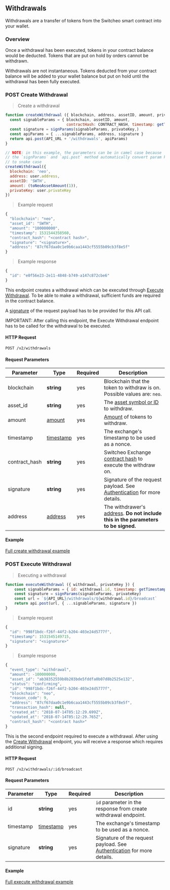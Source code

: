 ## Withdrawals

Withdrawals are a transfer of tokens from the Switcheo smart contract into your wallet.

### Overview

Once a withdrawal has been executed, tokens in your contract balance would be deducted.
Tokens that are put on hold by orders cannot be withdrawn.

Withdrawals are not instantaneous.
Tokens deducted from your contract balance will be added to your wallet balance but put on hold until
the withdrawal has been fully executed.

### POST Create Withdrawal

> Create a withdrawal

```js
function createWithdrawal ({ blockchain, address, assetID, amount, privateKey }) {
  const signableParams = { blockchain, assetID, amount,
                           contractHash: CONTRACT_HASH, timestamp: getTimestamp() }
  const signature = signParams(signableParams, privateKey,)
  const apiParams = { ...signableParams, address, signature }
  return api.post(API_URL + '/withdrawals', apiParams)
}

// NOTE: in this example, the parameters can be in camel case because
// the `signParams` and `api.post` method automatically convert param keys
// to snake case
createWithdrawal({
  blockchain: 'neo',
  address: user.address,
  assetID: 'SWTH',
  amount: (toNeoAssetAmount(1)),
  privateKey: user.privateKey
})
```

> Example request

```js
{
  "blockchain": "neo",
  "asset_id": "SWTH",
  "amount": "100000000",
  "timestamp": 1531544358560,
  "contract_hash": "<contract hash>",
  "signature": "<signature>",
  "address": "87cf67daa0c1e9b6caa1443cf5555b09cb3f8e5f"
}
```

> Example response

```js
{
  "id": "e0f56e23-2e11-4848-b749-a147c872cbe6"
}
```

This endpoint creates a withdrawal which can be executed through [Execute Withdrawal](#execute-withdrawal).
To be able to make a withdrawal, sufficient funds are required in the contract balance.

A [signature](#authentication) of the request payload has to be provided for this API call.

<aside class="notice">
  IMPORTANT: After calling this endpoint, the Execute Withdrawal endpoint has to be called for the withdrawal to be executed.
</aside>

#### HTTP Request

`POST /v2/withdrawals`

#### Request Parameters

 Parameter         | Type       | Required | Description
------------------ | ---------- | -------- | ------------
 blockchain        | **string** | yes       | Blockchain that the token to withdraw is on. Possible values are: `neo`.
 asset_id          | **string** | yes       | The [asset symbol or ID](#supported-assets) to withdraw.
 amount            | [amount](#amounts) | yes       | [Amount](#amounts) of tokens to withdraw.
 timestamp         | [timestamp](#timestamp)    | yes       | The exchange's timestamp to be used as a nonce.
 contract_hash     | **string** | yes       | Switcheo Exchange [contract hash](#contracts) to execute the withdraw on.
 signature         | **string** | yes       | Signature of the request payload. See [Authentication](#authentication) for more details.
 address           | [address](#addresses) | yes       | The withdrawer's [address](#addresses). **Do not include this in the parameters to be signed.**

#### Example

[Full create withdrawal example](https://github.com/ConjurTech/switcheo-api-examples/blob/master/src/examples/withdrawals/createWithdrawalExample.js)

### POST Execute Withdrawal

> Executing a withdrawal

```js
function executeWithdrawal ({ withdrawal, privateKey }) {
    const signableParams = { id: withdrawal.id, timestamp: getTimestamp() }
    const signature = signParams(signableParams, privateKey)
    const url = `${API_URL}/withdrawals/${withdrawal.id}/broadcast`
    return api.post(url, { ...signableParams, signature })
}
```

> Example request

```js
{
  "id": "998f1bdc-f26f-44f2-b204-403e24d5777f",
  "timestamp": 1531545149715,
  "signature": "<signature>"
}
```

> Example response

```js
{
  "event_type": "withdrawal",
  "amount": -100000000,
  "asset_id": "ab38352559b8b203bde5fddfa0b07d8b2525e132",
  "status": "confirming",
  "id": "998f1bdc-f26f-44f2-b204-403e24d5777f",
  "blockchain": "neo",
  "reason_code": 9,
  "address": "87cf67daa0c1e9b6caa1443cf5555b09cb3f8e5f",
  "transaction_hash": null,
  "created_at": "2018-07-14T05:12:29.699Z",
  "updated_at": "2018-07-14T05:12:29.765Z",
  "contract_hash": "<contract hash>"
}
```

This is the second endpoint required to execute a withdrawal.
After using the [Create Withdrawal](#create-withdrawal) endpoint,
you will receive a response which requires additional signing.

#### HTTP Request

`POST /v2/withdrawals/:id/broadcast`

#### Request Parameters

 Parameter  | Type       | Required | Description
 ---------- | ---------- | -------- | -----------
 id         | **string** | yes       | `id` parameter in the response from create withdrawal endpoint.
 timestamp  | [timestamp](#timestamp)    | yes       | The exchange's timestamp to be used as a nonce.
 signature  | **string** | yes       | Signature of the request payload. See [Authentication](#authentication) for more details.

#### Example

[Full execute withdrawal example](https://github.com/ConjurTech/switcheo-api-examples/blob/master/src/examples/withdrawals/executeWithdrawalExample.js)
